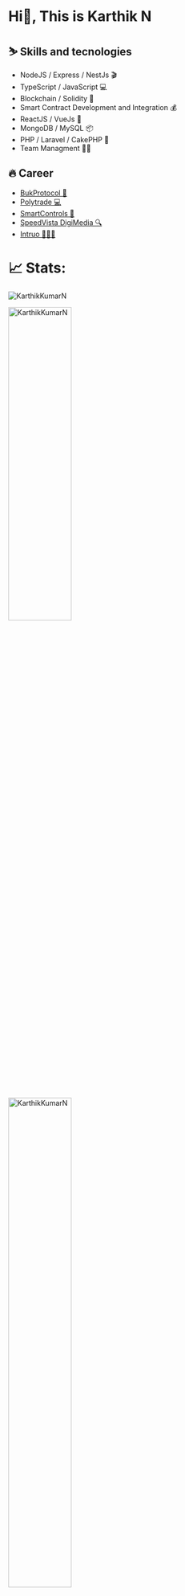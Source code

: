 # Hi👋, This is Karthik N

## ⛷️ Skills and tecnologies
<div>
<ul>
<li>NodeJS / Express / NestJs 🎬</li>
<li>TypeScript / JavaScript 💻</li>
<li>Blockchain / Solidity 🔗</li>
<li>Smart Contract Development and Integration 💰</li>
<li>ReactJS / VueJs 🦾</li>
<li>MongoDB / MySQL 📦</li>
<li>PHP / Laravel / CakePHP 🐘</li>
<li>Team Managment 💁🏻</li>
</ul>
</div>

## 🔥 Career
<div>
<ul>
<li><a href="https://bukprotocol.io/" target="_blank">BukProtocol 🏨</a></li>
<li><a href="https://polytrade.finance/" target="_blank">Polytrade 💻</a></li>
<li><a href="https://smartcontrols.in/" target="_blank">SmartControls 🛂</a></li>
<li><a href="https://www.growthstory.in/" target="_blank">SpeedVista DigiMedia 🔍</a></li>
<li><a href="https://www.crunchbase.com/organization/intruo-com" target="_blank">Intruo 👷🏻‍♂️</a></li>
</ul>
</div>

# 📈 Stats:

<p><img src="https://github-readme-stats.vercel.app/api?username=KarthikKumarN&theme=neon&hide_border=true&show_icons=true&locale=en" alt="KarthikKumarN" /></p>

<p><img width="50%" height="40%" src="https://github-readme-stats.vercel.app/api/top-langs?username=KarthikKumarN&theme=neon&hide_border=true&show_icons=true&locale=en&layout=compact" alt="KarthikKumarN" /></p>

<p><img width="50%" src="https://github-readme-streak-stats.herokuapp.com/?user=KarthikKumarN&theme=neon&hide_border=true" alt="KarthikKumarN" /></p>


## 🤝 Let's connect
<div>
<ul>
<li><a href="https://www.linkedin.com/in/karthik-kumar-n/" target="_blank">LinkedIn 🧑🏻‍💻</a></li>
<li><a href="https://x.com/karthikn503" target="_blank">X 🐦</a></li>
</ul>
</div>

## 🙌 You are welcome
Thanks for visiting my profile!
